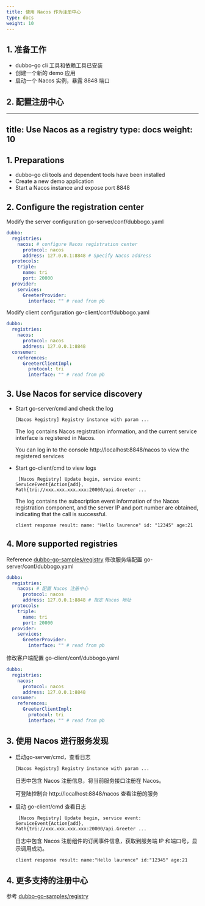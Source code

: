 ```yaml
---
title: 使用 Nacos 作为注册中心
type: docs
weight: 10
---
```


## 1. 准备工作

- dubbo-go cli 工具和依赖工具已安装
- 创建一个新的 demo 应用
- 启动一个 Nacos 实例，暴露 8848 端口

## 2. 配置注册中心
---
title: Use Nacos as a registry
type: docs
weight: 10
---

## 1. Preparations

- dubbo-go cli tools and dependent tools have been installed
- Create a new demo application
- Start a Nacos instance and expose port 8848

## 2. Configure the registration center

Modify the server configuration go-server/conf/dubbogo.yaml

```yaml
dubbo:
  registries:
    nacos: # configure Nacos registration center
      protocol: nacos
      address: 127.0.0.1:8848 # Specify Nacos address
  protocols:
    triple:
      name: tri
      port: 20000
  provider:
    services:
      GreeterProvider:
        interface: "" # read from pb
```

Modify client configuration go-client/conf/dubbogo.yaml

```yaml
dubbo:
  registries:
    nacos:
      protocol: nacos
      address: 127.0.0.1:8848
  consumer:
    references:
      GreeterClientImpl:
        protocol: tri
        interface: "" # read from pb
```



## 3. Use Nacos for service discovery

- Start go-server/cmd and check the log

  ```bash
  [Nacos Registry] Registry instance with param ...
  ```

  The log contains Nacos registration information, and the current service interface is registered in Nacos.

  You can log in to the console http://localhost:8848/nacos to view the registered services

- Start go-client/cmd to view logs

  ```
   [Nacos Registry] Update begin, service event: ServiceEvent{Action{add}, Path{tri://xxx.xxx.xxx.xxx:20000/api.Greeter ...
  ```

  The log contains the subscription event information of the Nacos registration component, and the server IP and port number are obtained, indicating that the call is successful.

  ```
  client response result: name: "Hello laurence" id: "12345" age:21
  ```



## 4. More supported registries

Reference [dubbo-go-samples/registry](https://github.com/apache/dubbo-go-samples/tree/f7febed9d686cb940ea55d34b5baa567d7574a44/registry)
修改服务端配置 go-server/conf/dubbogo.yaml

```yaml
dubbo:
  registries:
    nacos: # 配置 Nacos 注册中心
      protocol: nacos
      address: 127.0.0.1:8848 # 指定 Nacos 地址
  protocols:
    triple:
      name: tri
      port: 20000
  provider:
    services:
      GreeterProvider:
        interface: "" # read from pb
```

修改客户端配置 go-client/conf/dubbogo.yaml

```yaml
dubbo:
  registries:
    nacos:
      protocol: nacos
      address: 127.0.0.1:8848
  consumer:
    references:
      GreeterClientImpl:
        protocol: tri
        interface: "" # read from pb
```



## 3. 使用 Nacos 进行服务发现

- 启动go-server/cmd，查看日志

  ```bash
  [Nacos Registry] Registry instance with param ...
  ```

  日志中包含 Nacos 注册信息，将当前服务接口注册在 Nacos。

  可登陆控制台 http://localhost:8848/nacos 查看注册的服务

- 启动 go-client/cmd 查看日志

  ```
   [Nacos Registry] Update begin, service event: ServiceEvent{Action{add}, Path{tri://xxx.xxx.xxx.xxx:20000/api.Greeter ...
  ```

  日志中包含 Nacos 注册组件的订阅事件信息，获取到服务端 IP 和端口号，显示调用成功。

  ```
  client response result: name:"Hello laurence" id:"12345" age:21
  ```



## 4. 更多支持的注册中心

参考 [dubbo-go-samples/registry](https://github.com/apache/dubbo-go-samples/tree/f7febed9d686cb940ea55d34b5baa567d7574a44/registry)


